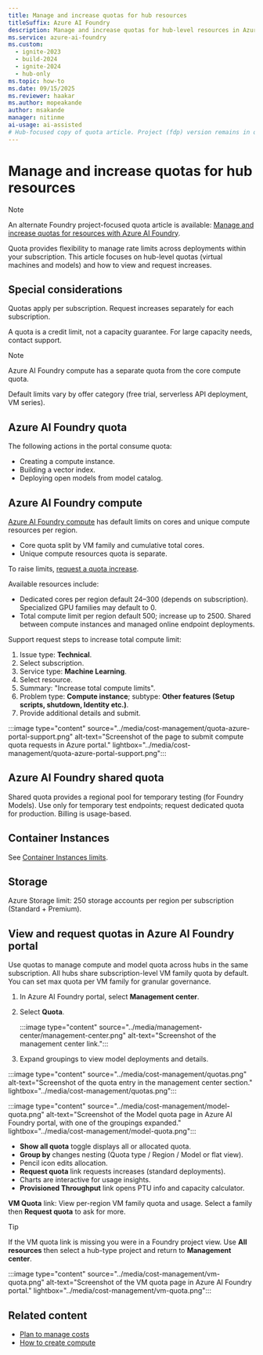 ```yaml
---
title: Manage and increase quotas for hub resources
titleSuffix: Azure AI Foundry
description: Manage and increase quotas for hub-level resources in Azure AI Foundry.
ms.service: azure-ai-foundry
ms.custom:
  - ignite-2023
  - build-2024
  - ignite-2024
  - hub-only
ms.topic: how-to
ms.date: 09/15/2025
ms.reviewer: haakar
ms.author: mopeakande
author: msakande 
manager: nitinme
ai-usage: ai-assisted
# Hub-focused copy of quota article. Project (fdp) version remains in quota.md
---
```

# Manage and increase quotas for hub resources

> [!NOTE]
> An alternate Foundry project-focused quota article is available: [Manage and increase quotas for resources with Azure AI Foundry](quota.md).

Quota provides flexibility to manage rate limits across deployments within your subscription. This article focuses on hub-level quotas (virtual machines and models) and how to view and request increases.

## Special considerations 

Quotas apply per subscription. Request increases separately for each subscription.

A quota is a credit limit, not a capacity guarantee. For large capacity needs, contact support.

> [!NOTE]
> Azure AI Foundry compute has a separate quota from the core compute quota.

Default limits vary by offer category (free trial, serverless API deployment, VM series).

## Azure AI Foundry quota 

The following actions in the portal consume quota: 

- Creating a compute instance.
- Building a vector index.
- Deploying open models from model catalog.

## Azure AI Foundry compute 

[Azure AI Foundry compute](./create-manage-compute.md) has default limits on cores and unique compute resources per region.

- Core quota split by VM family and cumulative total cores.
- Unique compute resources quota is separate.

To raise limits, [request a quota increase](#view-and-request-quotas-in-azure-ai-foundry-portal).

Available resources include:
- Dedicated cores per region default 24–300 (depends on subscription). Specialized GPU families may default to 0.
- Total compute limit per region default 500; increase up to 2500. Shared between compute instances and managed online endpoint deployments.

Support request steps to increase total compute limit:
1. Issue type: **Technical**.
1. Select subscription.
1. Service type: **Machine Learning**.
1. Select resource.
1. Summary: "Increase total compute limits".
1. Problem type: **Compute instance**; subtype: **Other features (Setup scripts, shutdown, Identity etc.)**.
1. Provide additional details and submit.

:::image type="content" source="../media/cost-management/quota-azure-portal-support.png" alt-text="Screenshot of the page to submit compute quota requests in Azure portal." lightbox="../media/cost-management/quota-azure-portal-support.png":::

## Azure AI Foundry shared quota 

Shared quota provides a regional pool for temporary testing (for Foundry Models). Use only for temporary test endpoints; request dedicated quota for production. Billing is usage-based.

## Container Instances 

See [Container Instances limits](/azure/azure-resource-manager/management/azure-subscription-service-limits#container-instances-limits).

## Storage

Azure Storage limit: 250 storage accounts per region per subscription (Standard + Premium).

## View and request quotas in Azure AI Foundry portal

Use quotas to manage compute and model quota across hubs in the same subscription. All hubs share subscription-level VM family quota by default. You can set max quota per VM family for granular governance.

1. In Azure AI Foundry portal, select **Management center**.
1. Select **Quota**.

   :::image type="content" source="../media/management-center/management-center.png" alt-text="Screenshot of the management center link.":::

1. Expand groupings to view model deployments and details.

:::image type="content" source="../media/cost-management/quotas.png" alt-text="Screenshot of the quota entry in the management center section." lightbox="../media/cost-management/quotas.png":::

:::image type="content" source="../media/cost-management/model-quota.png" alt-text="Screenshot of the Model quota page in Azure AI Foundry portal, with one of the groupings expanded." lightbox="../media/cost-management/model-quota.png":::
 
- **Show all quota** toggle displays all or allocated quota.
- **Group by** changes nesting (Quota type / Region / Model or flat view).
- Pencil icon edits allocation.
- **Request quota** link requests increases (standard deployments).
- Charts are interactive for usage insights.
- **Provisioned Throughput** link opens PTU info and capacity calculator.

**VM Quota** link: View per-region VM family quota and usage. Select a family then **Request quota** to ask for more.

> [!TIP]
> If the VM quota link is missing you were in a Foundry project view. Use **All resources** then select a hub-type project and return to **Management center**.

:::image type="content" source="../media/cost-management/vm-quota.png" alt-text="Screenshot of the VM quota page in Azure AI Foundry portal." lightbox="../media/cost-management/vm-quota.png":::

## Related content

- [Plan to manage costs](./costs-plan-manage.md)
- [How to create compute](./create-manage-compute.md)
